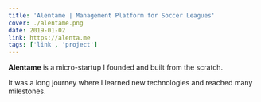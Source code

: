 ```yaml
---
title: 'Alentame | Management Platform for Soccer Leagues'
cover: ./alentame.png
date: 2019-01-02
link: https://alenta.me
tags: ['link', 'project']
---
```


**Alentame** is a micro-startup I founded and built from the scratch. 

It was a long journey where I learned new technologies and reached many milestones. 
